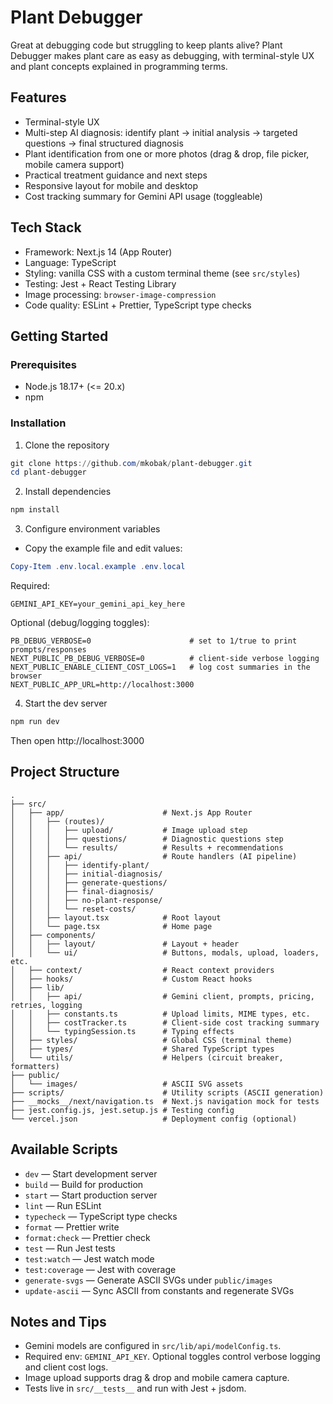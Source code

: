 # Plant Debugger

Great at debugging code but struggling to keep plants alive?
Plant Debugger makes plant care as easy as debugging, with terminal-style UX and plant concepts explained in programming terms.

## Features

- Terminal-style UX
- Multi-step AI diagnosis: identify plant → initial analysis → targeted questions → final structured diagnosis
- Plant identification from one or more photos (drag & drop, file picker, mobile camera support)
- Practical treatment guidance and next steps
- Responsive layout for mobile and desktop
- Cost tracking summary for Gemini API usage (toggleable)

## Tech Stack

- Framework: Next.js 14 (App Router)
- Language: TypeScript
- Styling: vanilla CSS with a custom terminal theme (see `src/styles`)
- Testing: Jest + React Testing Library
- Image processing: `browser-image-compression`
- Code quality: ESLint + Prettier, TypeScript type checks

## Getting Started

### Prerequisites

- Node.js 18.17+ (<= 20.x)
- npm

### Installation

1) Clone the repository

```powershell
git clone https://github.com/mkobak/plant-debugger.git
cd plant-debugger
```

2) Install dependencies

```powershell
npm install
```

3) Configure environment variables

- Copy the example file and edit values:

```powershell
Copy-Item .env.local.example .env.local
```

Required:

```
GEMINI_API_KEY=your_gemini_api_key_here
```

Optional (debug/logging toggles):

```
PB_DEBUG_VERBOSE=0                      # set to 1/true to print prompts/responses
NEXT_PUBLIC_PB_DEBUG_VERBOSE=0          # client-side verbose logging
NEXT_PUBLIC_ENABLE_CLIENT_COST_LOGS=1   # log cost summaries in the browser
NEXT_PUBLIC_APP_URL=http://localhost:3000
```

4) Start the dev server

```powershell
npm run dev
```

Then open http://localhost:3000

## Project Structure

```
.
├── src/
│   ├── app/                      # Next.js App Router
│   │   ├── (routes)/
│   │   │   ├── upload/           # Image upload step
│   │   │   ├── questions/        # Diagnostic questions step
│   │   │   └── results/          # Results + recommendations
│   │   ├── api/                  # Route handlers (AI pipeline)
│   │   │   ├── identify-plant/
│   │   │   ├── initial-diagnosis/
│   │   │   ├── generate-questions/
│   │   │   ├── final-diagnosis/
│   │   │   ├── no-plant-response/
│   │   │   └── reset-costs/
│   │   ├── layout.tsx            # Root layout
│   │   └── page.tsx              # Home page
│   ├── components/
│   │   ├── layout/               # Layout + header
│   │   └── ui/                   # Buttons, modals, upload, loaders, etc.
│   ├── context/                  # React context providers
│   ├── hooks/                    # Custom React hooks
│   ├── lib/
│   │   ├── api/                  # Gemini client, prompts, pricing, retries, logging
│   │   ├── constants.ts          # Upload limits, MIME types, etc.
│   │   ├── costTracker.ts        # Client-side cost tracking summary
│   │   └── typingSession.ts      # Typing effects
│   ├── styles/                   # Global CSS (terminal theme)
│   ├── types/                    # Shared TypeScript types
│   └── utils/                    # Helpers (circuit breaker, formatters)
├── public/
│   └── images/                   # ASCII SVG assets
├── scripts/                      # Utility scripts (ASCII generation)
├── __mocks__/next/navigation.ts  # Next.js navigation mock for tests
├── jest.config.js, jest.setup.js # Testing config
└── vercel.json                   # Deployment config (optional)
```

## Available Scripts

- `dev` — Start development server
- `build` — Build for production
- `start` — Start production server
- `lint` — Run ESLint
- `typecheck` — TypeScript type checks
- `format` — Prettier write
- `format:check` — Prettier check
- `test` — Run Jest tests
- `test:watch` — Jest watch mode
- `test:coverage` — Jest with coverage
- `generate-svgs` — Generate ASCII SVGs under `public/images`
- `update-ascii` — Sync ASCII from constants and regenerate SVGs

## Notes and Tips

- Gemini models are configured in `src/lib/api/modelConfig.ts`.
- Required env: `GEMINI_API_KEY`. Optional toggles control verbose logging and client cost logs.
- Image upload supports drag & drop and mobile camera capture.
- Tests live in `src/__tests__` and run with Jest + jsdom.

